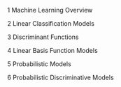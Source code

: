 1 Machine Learning Overview

2 Linear Classification Models

3 Discriminant Functions

4 Linear Basis Function Models

5 Probabilistic Models

6 Probabilistic Discriminative Models
